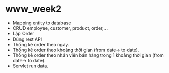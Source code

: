 # www_week2
- Mapping entity to database
  <br>
- CRUD employee, customer, product, order,...
   <br>
- Lập Order
   <br>
- Dùng rest API
   <br>
- Thống kê order theo ngày.
   <br>
- Thống kê order theo khoảng thời gian (from date-> to date).
   <br>
- Thống kê order theo nhân viên bán hàng trong 1 khoảng thời gian  (from date-> to date).
   <br>
- Servlet run data.
